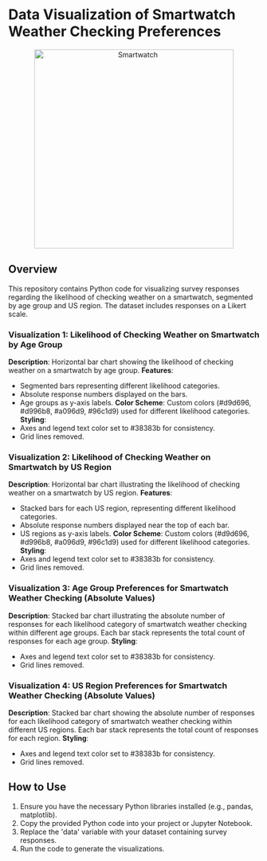 # Data Visualization of Smartwatch Weather Checking Preferences
<p align="center">
  <img src="https://i.pinimg.com/564x/bd/a0/3c/bda03c5a7eaea92a4bfcf7f91f06c32b.jpg" alt="Smartwatch" width="400">
</p>

## Overview
This repository contains Python code for visualizing survey responses regarding the likelihood of checking weather on a smartwatch, segmented by age group and US region. The dataset includes responses on a Likert scale.

### Visualization 1: Likelihood of Checking Weather on Smartwatch by Age Group
**Description**: Horizontal bar chart showing the likelihood of checking weather on a smartwatch by age group.
**Features**:
- Segmented bars representing different likelihood categories.
- Absolute response numbers displayed on the bars.
- Age groups as y-axis labels.
**Color Scheme**: Custom colors (#d9d696, #d996b8, #a096d9, #96c1d9) used for different likelihood categories.
**Styling**:
- Axes and legend text color set to #38383b for consistency.
- Grid lines removed.

### Visualization 2: Likelihood of Checking Weather on Smartwatch by US Region
**Description**: Horizontal bar chart illustrating the likelihood of checking weather on a smartwatch by US region.
**Features**:
- Stacked bars for each US region, representing different likelihood categories.
- Absolute response numbers displayed near the top of each bar.
- US regions as y-axis labels.
**Color Scheme**: Custom colors (#d9d696, #d996b8, #a096d9, #96c1d9) used for different likelihood categories.
**Styling**:
- Axes and legend text color set to #38383b for consistency.
- Grid lines removed.

### Visualization 3: Age Group Preferences for Smartwatch Weather Checking (Absolute Values)
**Description**: Stacked bar chart illustrating the absolute number of responses for each likelihood category of smartwatch weather checking within different age groups. Each bar stack represents the total count of responses for each age group.
**Styling**:
- Axes and legend text color set to #38383b for consistency.
- Grid lines removed.

### Visualization 4: US Region Preferences for Smartwatch Weather Checking (Absolute Values)
**Description**: Stacked bar chart showing the absolute number of responses for each likelihood category of smartwatch weather checking within different US regions. Each bar stack represents the total count of responses for each region.
**Styling**:
- Axes and legend text color set to #38383b for consistency.
- Grid lines removed.


## How to Use
1. Ensure you have the necessary Python libraries installed (e.g., pandas, matplotlib).
2. Copy the provided Python code into your project or Jupyter Notebook.
3. Replace the 'data' variable with your dataset containing survey responses.
4. Run the code to generate the visualizations.
